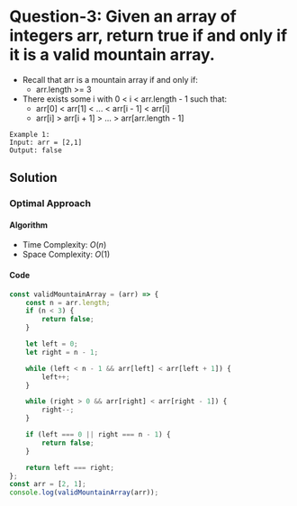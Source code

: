 # Question-3: Given an array of integers arr, return true if and only if it is a valid mountain array.
- Recall that arr is a mountain array if and only if:
  - arr.length >= 3
- There exists some i with 0 < i < arr.length - 1 such that:
    - arr[0] < arr[1] < ... < arr[i - 1] < arr[i]
    - arr[i] > arr[i + 1] > ... > arr[arr.length - 1]
```
Example 1:
Input: arr = [2,1]
Output: false
```

## Solution


### Optimal Approach


#### Algorithm


- Time Complexity: $O(n)$
- Space Complexity: $O(1)$


#### Code


```javascript
const validMountainArray = (arr) => {
    const n = arr.length;
    if (n < 3) {
        return false;
    }

    let left = 0;
    let right = n - 1;

    while (left < n - 1 && arr[left] < arr[left + 1]) {
        left++;
    }

    while (right > 0 && arr[right] < arr[right - 1]) {
        right--;
    }

    if (left === 0 || right === n - 1) {
        return false;
    }

    return left === right;
};
const arr = [2, 1];
console.log(validMountainArray(arr));
```